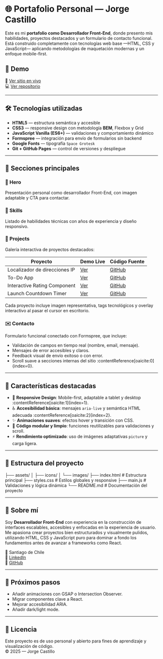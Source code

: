 # 🌐 Portafolio Personal — Jorge Castillo

Este es mi **portafolio como Desarrollador Front-End**, donde presento mis habilidades, proyectos destacados y un formulario de contacto funcional. Está construido completamente con tecnologías web base —HTML, CSS y JavaScript— aplicando metodologías de maquetación modernas y un enfoque mobile-first.

## 🧭 Demo

🔗 [Ver sitio en vivo](https://jorge-castillo-l.github.io/)  
💻 [Ver repositorio](https://github.com/jorge-castillo-l)

---

## 🛠️ Tecnologías utilizadas

- **HTML5** — estructura semántica y accesible  
- **CSS3** — responsive design con metodología **BEM**, Flexbox y Grid  
- **JavaScript Vanilla (ES6+)** — validaciones y comportamiento dinámico  
- **Formspree** — integración para envío de formularios sin backend  
- **Google Fonts** — tipografía `Space Grotesk`  
- **Git + GitHub Pages** — control de versiones y despliegue

---

## 🧩 Secciones principales

### 🧑 Hero  
Presentación personal como desarrollador Front-End, con imagen adaptable y CTA para contactar.

### 🧠 Skills  
Listado de habilidades técnicas con años de experiencia y diseño responsivo.

### 🚀 Projects  
Galería interactiva de proyectos destacados:

| Proyecto                        | Demo Live | Código Fuente |
|----------------------------------|-----------|---------------|
| Localizador de direcciones IP   | [Ver](https://jorge-castillo-l.github.io/ip-tracker/) | [GitHub](https://github.com/jorge-castillo-l/ip-tracker.git) |
| To-Do App                        | [Ver](https://jorge-castillo-l.github.io/todo-app/) | [GitHub](https://github.com/jorge-castillo-l/todo-app) |
| Interactive Rating Component    | [Ver](https://jorge-castillo-l.github.io/interactive-rating-component/) | [GitHub](https://github.com/jorge-castillo-l/interactive-rating-component) |
| Launch Countdown Timer          | [Ver](https://jorge-castillo-l.github.io/launch-countdown-timer/) | [GitHub](https://github.com/jorge-castillo-l/launch-countdown-timer) |

Cada proyecto incluye imagen representativa, tags tecnológicos y overlay interactivo al pasar el cursor en escritorio.

### ✉️ Contacto  
Formulario funcional conectado con Formspree, que incluye:
- Validación de campos en tiempo real (nombre, email, mensaje).  
- Mensajes de error accesibles y claros.  
- Feedback visual de envío exitoso o con error.  
- Scroll suave a secciones internas del sitio :contentReference[oaicite:0]{index=0}.

---

## 🧭 Características destacadas

- 🌱 **Responsive Design**: Mobile-first, adaptable a tablet y desktop :contentReference[oaicite:1]{index=1}.  
- ♿ **Accesibilidad básica**: mensajes `aria-live` y semántica HTML adecuada :contentReference[oaicite:2]{index=2}.  
- ✨ **Animaciones suaves**: efectos hover y transición con CSS.  
- 🧾 **Código modular y limpio**: funciones reutilizables para validaciones y scroll.  
- ⚡ **Rendimiento optimizado**: uso de imágenes adaptativas `picture` y carga ligera.

---

## 📂 Estructura del proyecto

├── assets/
│ ├── icons/
│ └── images/
├── index.html # Estructura principal
├── styles.css # Estilos globales y responsive
├── main.js # Validaciones y lógica dinámica
└── README.md # Documentación del proyecto

---

## 🧑 Sobre mí

Soy **Desarrollador Front-End** con experiencia en la construcción de interfaces escalables, accesibles y enfocadas en la experiencia de usuario. Me apasiona crear proyectos bien estructurados y visualmente pulidos, utilizando HTML, CSS y JavaScript puro para dominar a fondo los fundamentos antes de avanzar a frameworks como React.

📍 Santiago de Chile  
🔗 [LinkedIn](https://www.linkedin.com/in/jorge-castillo-lopez/)  
🐙 [GitHub](https://github.com/jorge-castillo-l)

---

## 🚀 Próximos pasos

- Añadir animaciones con GSAP o Intersection Observer.  
- Migrar componentes clave a React.  
- Mejorar accesibilidad ARIA.  
- Añadir dark/light mode.

---

## 📝 Licencia

Este proyecto es de uso personal y abierto para fines de aprendizaje y visualización de código.  
© 2025 — Jorge Castillo